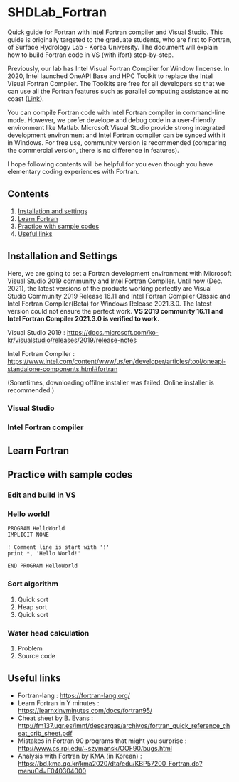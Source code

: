 # SHDLab_Fortran
Quick guide for Fortran with Intel Fortran compiler and Visual Studio.
This guide is originally targeted to the graduate students, who are first to Fortran, of Surface Hydrology Lab - Korea University.
The document will explain how to build Fortran code in VS (with ifort) step-by-step. 

Previously, our lab has Intel Visual Fortran Compiler for Window lincense. In 2020, Intel launched OneAPI Base and HPC Toolkit to replace the Intel Visual Fortran Compiler. The Toolkits are free for all developers so that we can use all the Fortran features such as parallel computing assistance at no coast ([Link](https://www.intel.com/content/www/us/en/developer/articles/news/free-intel-software-developer-tools.html)).

You can compile Fortran code with Intel Fortran compiler in command-line mode. However, we prefer develope and debug code in a user-friendly environment like Matlab. Microsoft Visual Studio provide strong integrated development environment and Intel Fortran compiler can be synced with it in Windows. For free use, community version is recommended (comparing the commercial version, there is no difference in features). 

I hope following contents will be helpful for you even though you have elementary coding experiences with Fortran. 

## Contents
1. [Installation and settings](#Installation-and-Settings)
2. [Learn Fortran](#Learn-Fortran)
3. [Practice with sample codes](#Practice-with-sample-codes)
4. [Useful links](#Useful-links)

## Installation and Settings
Here, we are going to set a Fortran development environment with Microsoft Visual Studio 2019 community and Intel Fortran Compiler. Until now (Dec. 2021), the latest versions of the products working perfectly are Visual Studio Community 2019 Release 16.11 and Intel Fortran Compiler Classic and Intel Fortran Compiler(Beta) for Windows Release 2021.3.0. The latest version could not ensure the perfect work. __VS 2019 community 16.11 and Intel Fortran Compiler 2021.3.0 is verified to work.__  

Visual Studio 2019 : <https://docs.microsoft.com/ko-kr/visualstudio/releases/2019/release-notes>

Intel Fortran Compiler : <https://www.intel.com/content/www/us/en/developer/articles/tool/oneapi-standalone-components.html#fortran>

(Sometimes, downloading offilne installer was failed. Online installer is recommended.)

### Visual Studio


### Intel Fortran compiler

## Learn Fortran


## Practice with sample codes

### Edit and build in VS

### Hello world!

```
PROGRAM HelloWorld
IMPLICIT NONE

! Comment line is start with '!'
print *, 'Hello World!'

END PROGRAM HelloWorld
```

### Sort algorithm
  1. Quick sort
  2. Heap sort
  3. Quick sort

### Water head calculation
  1. Problem
  2. Source code

## Useful links

- Fortran-lang : <https://fortran-lang.org/>
- Learn Fortran in Y minutes : <https://learnxinyminutes.com/docs/fortran95/>
- Cheat sheet by B. Evans : <http://fm137.ugr.es/imnf/descargas/archivos/fortran_quick_reference_cheat_crib_sheet.pdf>
- Mistakes in Fortran 90 programs that might you surprise : <http://www.cs.rpi.edu/~szymansk/OOF90/bugs.html>
- Analysis with Fortran by KMA (in Korean) : <https://bd.kma.go.kr/kma2020/dta/edu/KBP57200_Fortran.do?menuCd=F040304000>
